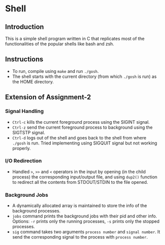 # Shell

## Introduction
This is a simple shell program written in C that replicates most of the functionalities of the popular shells like bash and zsh.

## Instructions
* To run, compile using `make` and run `./gosh`.
* The shell starts with the current directory (from which `./gosh` is run) as the HOME directory.

## Extension of Assignment-2

### Signal Handling
* `Ctrl-c` kills the current foreground process using the SIGINT signal.
* `Ctrl-z` send the current foreground process to background using the SIGTSTP signal.
* `Ctrl-d` logs out of the shell and goes back to the shell from where `./gosh` is run. Tried implementing using SIGQUIT signal but not working properly.

### I/O Redirection
* Handled `>`, `>>` and `<` operators in the input by opening (in the child process) the corresponding input/output file, and using `dup2()` function to redirect all the contents from STDOUT/STDIN to the file opened.

### Background Jobs
* A dynamically allocated array is maintained to store the info of the background processes.
* `jobs` command prints the background jobs with their pid and other info. Options: `-r` prints only the running processes, `-s` prints only the stopped processes.
* `sig` command takes two arguments `process number` and `signal number`. It send the corresponding signal to the process with `process number`.
